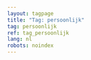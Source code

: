```yaml
---
layout: tagpage
title: "Tag: persoonlijk"
tag: persoonlijk
ref: tag_persoonlijk
lang: nl
robots: noindex
---
```

